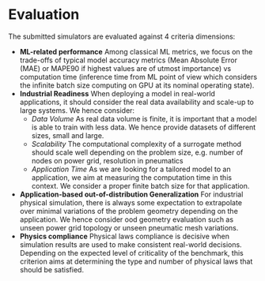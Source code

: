 # Evaluation

The submitted simulators are evaluated against 4 criteria dimensions:

- **ML-related performance** Among classical ML metrics, we focus on the trade-offs of typical
 model accuracy metrics (Mean Absolute Error (MAE) or MAPE90 if highest values are of utmost
 importance) vs computation time (inference time from ML point of view which considers the infinite
 batch size computing on GPU at its nominal operating state).
- **Industrial Readiness** When deploying a model in real-world applications, it should consider the real
 data availability and scale-up to large systems. We hence consider:
  - *Data Volume* As real data volume is finite, it is important that a model is able to train with less data.
We hence provide datasets of different sizes, small and large.
  - *Scalability* The computational complexity of a surrogate method should scale well depending on
 the problem size, e.g. number of nodes on power grid, resolution in pneumatics
  - *Application Time* As we are looking for a tailored model to an application, we aim at measuring the
computation time in this context. We consider a proper finite batch size for that application.
- **Application-based out-of-distribution Generalization** For industrial physical simulation, there is
 always some expectation to extrapolate over minimal variations of the problem geometry depending
 on the application. We hence consider ood geometry evaluation such as unseen power grid topology
 or unseen pneumatic mesh variations.
- **Physics compliance** Physical laws compliance is decisive when simulation results are used to make
 consistent real-world decisions. Depending on the expected level of criticality of the benchmark, this
 criterion aims at determining the type and number of physical laws that should be satisfied.

